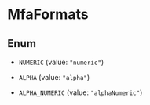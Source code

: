 

# MfaFormats

## Enum


* `NUMERIC` (value: `"numeric"`)

* `ALPHA` (value: `"alpha"`)

* `ALPHA_NUMERIC` (value: `"alphaNumeric"`)



